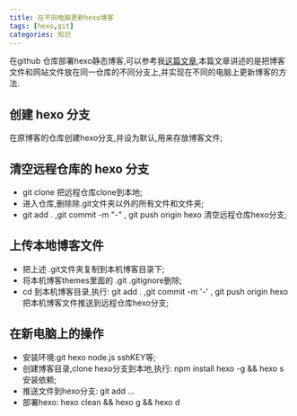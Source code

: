 ```yaml
---
title: 在不同电脑更新hexo博客
tags: [hexo,git]
categories: 知识 
---
```


在github 仓库部署hexo静态博客,可以参考我[这篇文章](https://hhb1994.github.io/2017/03/27/2017.03.26/),本篇文章讲述的是把博客文件和网站文件放在同一仓库的不同分支上,并实现在不同的电脑上更新博客的方法.

## 创建 hexo 分支

在原博客的仓库创建hexo分支,并设为默认,用来存放博客文件;
## 清空远程仓库的 hexo 分支

*  git clone 把远程仓库clone到本地;
*  进入仓库,删除除.git文件夹以外的所有文件和文件夹;
*  git add . ,git commit -m "-" , git push origin hexo 清空远程仓库hexo分支;

## 上传本地博客文件

* 把上述 .git文件夹复制到本机博客目录下;
* 将本机博客themes里面的 .git .gitignore删除;
* cd 到本机博客目录,执行: git add . ,git commit -m '-' , git push origin hexo 把本机博客文件推送到远程仓库hexo分支;

## 在新电脑上的操作

* 安装环境:git hexo node.js sshKEY等;
* 创建博客目录,clone hexo分支到本地,执行: npm install  hexo -g && hexo s 安装依赖;
* 推送文件到hexo分支: git add ...
* 部署hexo: hexo clean && hexo g && hexo d

